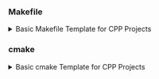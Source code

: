 
### Makefile
<details>
	<summary>Basic Makefile Template for CPP Projects</summary>

```Makefile 
# Alias
CXX			= c++
VERSION		= -std=c++98
CXXFLAGS	= -Wall -Werror -Wextra $(VERSION)
RM			= rm

# standard
NAME		=	name
TARGET		=	./$(NAME)
OBJS_DIR	=	./obj/
SRCS_DIR	=	./src/
INCLUDE		=	-I./include -I.$(SRCS_DIR)Raplace
#LIBS_DIR	=	./lib/

# sources
SRCS		=	$(SRCS_DIR)main.cpp

OBJS		=	$(patsubst $(SRCS_DIR)%.cpp, $(OBJS_DIR)%.o, $(SRCS))

# Main Command
all: $(NAME)

$(NAME):	$(OBJS)
	@$(CXX) $(INCLUDE) $(CXXFLAGS) $(OBJS) -o $(NAME)
	@echo "Makefile: $(TARGET) compiled."

$(OBJS_DIR)%.o : $(SRCS_DIR)%.cpp
	@mkdir -p $(@D)
	@#echo "compiling $<"
	@$(CXX) $(INCLUDE) -c $< -o $@

clean:
	@$(RM) -rf $(OBJS_DIR)

fclean:		clean
	@$(RM) -f $(NAME)

re:			fclean all

.PHONY:		all clean fclean re

```

</details>


### cmake
<details>
	<summary>Basic cmake Template for CPP Projects</summary>

```cmake
#cmake_minimum_required(VERSION 3.12)

macro(set_project_name NAME)
	set(PROJECT_NAME ${NAME})
	project(${PROJECT_NAME})
endmacro()

project(name)

# Add all your source files
set(SOURCES
		src/main.cpp
)

# Create the executable
add_executable(${PROJECT_NAME} ${SOURCES})

# link target directories
target_include_directories(${PROJECT_NAME} PRIVATE src include)
```

</details>